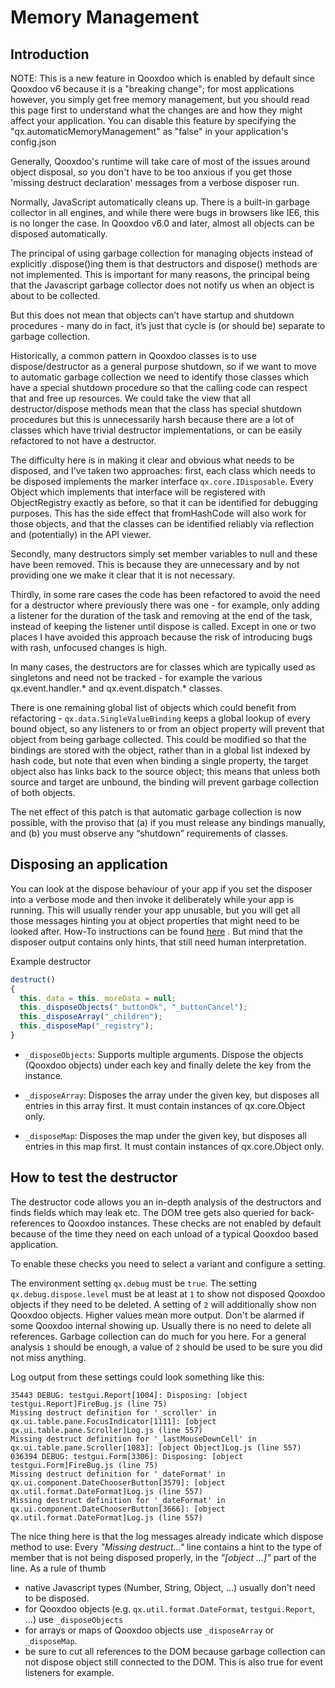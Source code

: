 # Memory Management

## Introduction

NOTE: This is a new feature in Qooxdoo which is enabled by default since Qooxdoo
v6 because it is a "breaking change"; for most applications however, you simply
get free memory management, but you should read this page first to understand
what the changes are and how they might affect your application. You can disable
this feature by specifying the "qx.automaticMemoryManagement" as "false" in your
application's config.json

Generally, Qooxdoo's runtime will take care of most of the issues around object
disposal, so you don't have to be too anxious if you get those 'missing destruct
declaration' messages from a verbose disposer run.

Normally, JavaScript automatically cleans up. There is a built-in garbage
collector in all engines, and while there were bugs in browsers like IE6, this
is no longer the case. In Qooxdoo v6.0 and later, almost all objects can be
disposed automatically.

The principal of using garbage collection for managing objects instead of
explicitly .dispose()ing them is that destructors and dispose() methods are not
implemented. This is important for many reasons, the principal being that the
Javascript garbage collector does not notify us when an object is about to be
collected.

But this does not mean that objects can’t have startup and shutdown procedures -
many do in fact, it’s just that cycle is (or should be) separate to garbage
collection.

Historically, a common pattern in Qooxdoo classes is to use dispose/destructor
as a general purpose shutdown, so if we want to move to automatic garbage
collection we need to identify those classes which have a special shutdown
procedure so that the calling code can respect that and free up resources. We
could take the view that all destructor/dispose methods mean that the class has
special shutdown procedures but this is unnecessarily harsh because there are a
lot of classes which have trivial destructor implementations, or can be easily
refactored to not have a destructor.

The difficulty here is in making it clear and obvious what needs to be disposed,
and I’ve taken two approaches: first, each class which needs to be disposed
implements the marker interface `qx.core.IDisposable`. Every Object which
implements that interface will be registered with ObjectRegistry exactly as
before, so that it can be identified for debugging purposes. This has the side
effect that fromHashCode will also work for those objects, and that the classes
can be identified reliably via reflection and (potentially) in the API viewer.

Secondly, many destructors simply set member variables to null and these have
been removed. This is because they are unnecessary and by not providing one we
make it clear that it is not necessary.

Thirdly, in some rare cases the code has been refactored to avoid the need for a
destructor where previously there was one - for example, only adding a listener
for the duration of the task and removing at the end of the task, instead of
keeping the listener until dispose is called. Except in one or two places I have
avoided this approach because the risk of introducing bugs with rash, unfocused
changes is high.

In many cases, the destructors are for classes which are typically used as
singletons and need not be tracked - for example the various qx.event.handler.*
and qx.event.dispatch.* classes.

There is one remaining global list of objects which could benefit from
refactoring - `qx.data.SingleValueBinding` keeps a global lookup of every bound
object, so any listeners to or from an object property will prevent that object
from being garbage collected. This could be modified so that the bindings are
stored with the object, rather than in a global list indexed by hash code, but
note that even when binding a single property, the target object also has links
back to the source object; this means that unless both source and target are
unbound, the binding will prevent garbage collection of both objects.

The net effect of this patch is that automatic garbage collection is now
possible, with the proviso that (a) if you must release any bindings manually,
and (b) you must observe any “shutdown” requirements of classes.

## Disposing an application

You can look at the dispose behaviour of your app if you set the disposer into a
verbose mode and then invoke it deliberately while your app is running. This
will usually render your app unusable, but you will get all those messages
hinting you at object properties that might need to be looked after. How-To
instructions can be found [here](#how-to-test-the-destructor) . But mind that
the disposer output contains only hints, that still need human interpretation.

Example destructor

```javascript
destruct()
{
  this._data = this._moreData = null;
  this._disposeObjects("_buttonOk", "_buttonCancel");
  this._disposeArray("_children");
  this._disposeMap("_registry");
}
```

- `_disposeObjects`: Supports multiple arguments. Dispose the objects (Qooxdoo
  objects) under each key and finally delete the key from the instance.

- `_disposeArray`: Disposes the array under the given key, but disposes all
  entries in this array first. It must contain instances of qx.core.Object only.

- `_disposeMap`: Disposes the map under the given key, but disposes all entries
  in this map first. It must contain instances of qx.core.Object only.

## How to test the destructor

The destructor code allows you an in-depth analysis of the destructors and finds
fields which may leak etc. The DOM tree gets also queried for back-references to
Qooxdoo instances. These checks are not enabled by default because of the time
they need on each unload of a typical Qooxdoo based application.

To enable these checks you need to select a variant and configure a setting.

The environment setting `qx.debug` must be `true`. The setting
`qx.debug.dispose.level` must be at least at `1` to show not disposed Qooxdoo
objects if they need to be deleted. A setting of `2` will additionally show non
Qooxdoo objects. Higher values mean more output. Don't be alarmed if some
Qooxdoo internal showing up. Usually there is no need to delete all references.
Garbage collection can do much for you here. For a general analysis `1` should
be enough, a value of `2` should be used to be sure you did not miss anything.

Log output from these settings could look something like this:

```
35443 DEBUG: testgui.Report[1004]: Disposing: [object testgui.Report]FireBug.js (line 75)
Missing destruct definition for '_scroller' in qx.ui.table.pane.FocusIndicator[1111]: [object qx.ui.table.pane.Scroller]Log.js (line 557)
Missing destruct definition for '_lastMouseDownCell' in qx.ui.table.pane.Scroller[1083]: [object Object]Log.js (line 557)
036394 DEBUG: testgui.Form[3306]: Disposing: [object testgui.Form]FireBug.js (line 75)
Missing destruct definition for '_dateFormat' in qx.ui.component.DateChooserButton[3579]: [object qx.util.format.DateFormat]Log.js (line 557)
Missing destruct definition for '_dateFormat' in qx.ui.component.DateChooserButton[3666]: [object qx.util.format.DateFormat]Log.js (line 557)
```

The nice thing here is that the log messages already indicate which dispose
method to use: Every _"Missing destruct..."_ line contains a hint to the type of
member that is not being disposed properly, in the _"[object ...]"_ part of the
line. As a rule of thumb

- native Javascript types (Number, String, Object, ...) usually don't need to be
  disposed.
- for Qooxdoo objects (e.g. `qx.util.format.DateFormat`, `testgui.Report`, ...) use
  `_disposeObjects`
- for arrays or maps of Qooxdoo objects use `_disposeArray` or `_disposeMap`.
- be sure to cut all references to the DOM because garbage collection can not
  dispose object still connected to the DOM. This is also true for event
  listeners for example.
